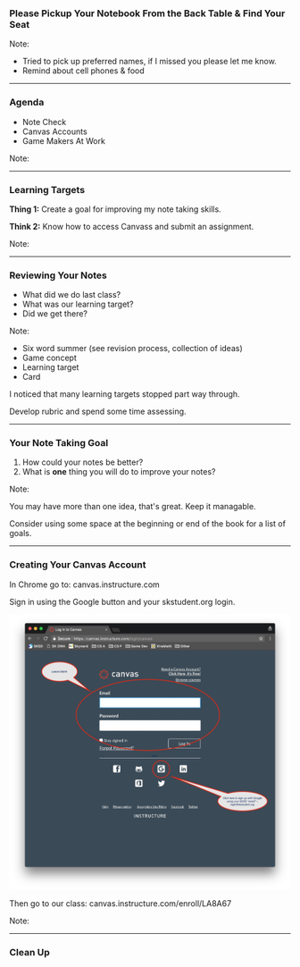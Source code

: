 ### Please Pickup Your Notebook From the Back Table & Find Your Seat

Note:

* Tried to pick up preferred names, if I missed you please let me know.
* Remind about cell phones & food

---

### Agenda

* Note Check
* Canvas Accounts
* Game Makers At Work

Note:

---

### Learning Targets

**Thing 1:** Create a goal for improving my note taking skills.

**Think 2:** Know how to access Canvass and submit an assignment.

Note:

---

### Reviewing Your Notes

* What did we do last class?
* What was our learning target?
* Did we get there?

Note:

* Six word summer (see revision process, collection of ideas)
* Game concept
* Learning target
* Card

I noticed that many learning targets stopped part way through.

Develop rubric and spend some time assessing.

---

### Your Note Taking Goal

1. How could your notes be better?
1. What is **one** thing you will do to improve your notes?

Note:

You may have more than one idea, that's great. Keep it managable.

Consider using some space at the beginning or end of the book for a list of goals.

---

### Creating Your Canvas Account

In Chrome go to: canvas.instructure.com

Sign in using the Google button and your skstudent.org login.

![Canvas login](images/canvas-login-screen.jpg)

Then go to our class: canvas.instructure.com/enroll/LA8A67

Note:

---

### Clean Up
